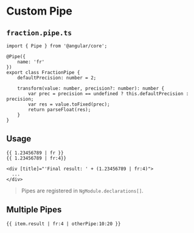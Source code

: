 # Custom Pipe

## `fraction.pipe.ts`

```
import { Pipe } from '@angular/core';

@Pipe({
	name: 'fr'
})
export class FractionPipe {
	defaultPrecision: number = 2;

	transform(value: number, precision?: number): number {
		var prec = precision == undefined ? this.defaultPrecision : precision;
		var res = value.toFixed(prec);
		return parseFloat(res);
	}
}
```

## Usage

```
{{ 1.23456789 | fr }}
{{ 1.23456789 | fr:4}}

<div [title]="'Final result: ' + (1.23456789 | fr:4)">
  ...
</div>
```

> Pipes are registered in `NgModule.declarations[]`.

## Multiple Pipes

```
{{ item.result | fr:4 | otherPipe:10:20 }}
```
